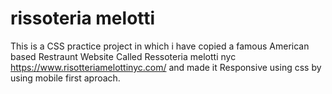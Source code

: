 # rissoteria melotti

This is a CSS practice project in which i have copied a famous American based Restraunt Website Called Ressoteria melotti nyc https://www.risotteriamelottinyc.com/ and made it Responsive using css by using mobile first aproach.
